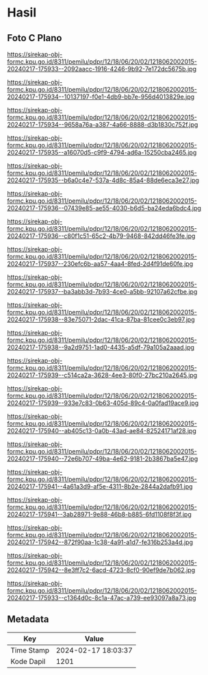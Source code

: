 # Hasil

## Foto C Plano

https://sirekap-obj-formc.kpu.go.id/8311/pemilu/pdpr/12/18/06/20/02/1218062002015-20240217-175933--2092aacc-1916-4246-9b92-7e172dc5675b.jpg

https://sirekap-obj-formc.kpu.go.id/8311/pemilu/pdpr/12/18/06/20/02/1218062002015-20240217-175934--10137197-f0e1-4db9-bb7e-956d4013829e.jpg

https://sirekap-obj-formc.kpu.go.id/8311/pemilu/pdpr/12/18/06/20/02/1218062002015-20240217-175934--9658a76a-a387-4a66-8888-d3b1830c752f.jpg

https://sirekap-obj-formc.kpu.go.id/8311/pemilu/pdpr/12/18/06/20/02/1218062002015-20240217-175935--a16070d5-c9f9-4794-ad6a-15250cba2465.jpg

https://sirekap-obj-formc.kpu.go.id/8311/pemilu/pdpr/12/18/06/20/02/1218062002015-20240217-175935--b6a0c4e7-537a-4d8c-85a4-88de6eca3e27.jpg

https://sirekap-obj-formc.kpu.go.id/8311/pemilu/pdpr/12/18/06/20/02/1218062002015-20240217-175936--07439e85-ae55-4030-b6d5-ba24eda6bdc4.jpg

https://sirekap-obj-formc.kpu.go.id/8311/pemilu/pdpr/12/18/06/20/02/1218062002015-20240217-175936--c80f1c51-65c2-4b79-9468-842dd46fe3fe.jpg

https://sirekap-obj-formc.kpu.go.id/8311/pemilu/pdpr/12/18/06/20/02/1218062002015-20240217-175937--230efc6b-aa57-4aa4-8fed-2d4f91de60fe.jpg

https://sirekap-obj-formc.kpu.go.id/8311/pemilu/pdpr/12/18/06/20/02/1218062002015-20240217-175937--ba3abb3d-7b93-4ce0-a5bb-92107a62cfbe.jpg

https://sirekap-obj-formc.kpu.go.id/8311/pemilu/pdpr/12/18/06/20/02/1218062002015-20240217-175938--83e75071-2dac-41ca-87ba-81cee0c3eb97.jpg

https://sirekap-obj-formc.kpu.go.id/8311/pemilu/pdpr/12/18/06/20/02/1218062002015-20240217-175938--9a2d9751-1ad0-4435-a5df-79a105a2aaad.jpg

https://sirekap-obj-formc.kpu.go.id/8311/pemilu/pdpr/12/18/06/20/02/1218062002015-20240217-175939--c514ca2a-3628-4ee3-80f0-27bc210a2645.jpg

https://sirekap-obj-formc.kpu.go.id/8311/pemilu/pdpr/12/18/06/20/02/1218062002015-20240217-175939--933e7c83-0b63-405d-89c4-0a0fad19ace9.jpg

https://sirekap-obj-formc.kpu.go.id/8311/pemilu/pdpr/12/18/06/20/02/1218062002015-20240217-175940--ab405c13-0a0b-43ad-ae84-82524171af28.jpg

https://sirekap-obj-formc.kpu.go.id/8311/pemilu/pdpr/12/18/06/20/02/1218062002015-20240217-175940--72e6b707-49ba-4e62-9181-2b3867ba5e47.jpg

https://sirekap-obj-formc.kpu.go.id/8311/pemilu/pdpr/12/18/06/20/02/1218062002015-20240217-175941--4a61a3d9-af5e-4311-8b2e-2844a2dafb91.jpg

https://sirekap-obj-formc.kpu.go.id/8311/pemilu/pdpr/12/18/06/20/02/1218062002015-20240217-175941--3ab28971-9e88-46b8-b885-6fd1108f8f3f.jpg

https://sirekap-obj-formc.kpu.go.id/8311/pemilu/pdpr/12/18/06/20/02/1218062002015-20240217-175942--872f90aa-1c38-4a91-a1d7-fe316b253a4d.jpg

https://sirekap-obj-formc.kpu.go.id/8311/pemilu/pdpr/12/18/06/20/02/1218062002015-20240217-175942--8e3ff7c2-6acd-4723-8cf0-90ef9de7b062.jpg

https://sirekap-obj-formc.kpu.go.id/8311/pemilu/pdpr/12/18/06/20/02/1218062002015-20240217-175933--c1364d0c-8c1a-47ac-a739-ee93097a8a73.jpg


## Metadata

| Key        | Value               |
| ---------- | ------------------- |
| Time Stamp | 2024-02-17 18:03:37 |
| Kode Dapil | 1201                |



